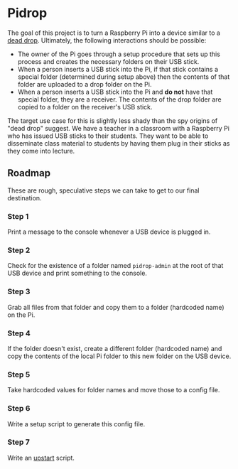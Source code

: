 # Pidrop

The goal of this project is to turn a Raspberry Pi into a device similar to a [dead drop](http://en.wikipedia.org/wiki/Dead_drop). Ultimately, the following interactions should be possible:

- The owner of the Pi goes through a setup procedure that sets up this process and creates the necessary folders on their USB stick.
- When a person inserts a USB stick into the Pi, if that stick contains a special folder (determined during setup above) then the contents of that folder are uploaded to a drop folder on the Pi.
- When a person inserts a USB stick into the Pi and **do not** have that special folder, they are a receiver. The contents of the drop folder are copied to a folder on the receiver's USB stick.

The target use case for this is slightly less shady than the spy origins of "dead drop" suggest. We have a teacher in a classroom with a Raspberry Pi who has issued USB sticks to their students. They want to be able to disseminate class material to students by having them plug in their sticks as they come into lecture.

## Roadmap

These are rough, speculative steps we can take to get to our final destination.

### Step 1

Print a message to the console whenever a USB device is plugged in.

### Step 2

Check for the existence of a folder named `pidrop-admin` at the root of that USB device and print something to the console.

### Step 3

Grab all files from that folder and copy them to a folder (hardcoded name) on the Pi.

### Step 4

If the folder doesn't exist, create a different folder (hardcoded name) and copy the contents of the local Pi folder to this new folder on the USB device.

### Step 5

Take hardcoded values for folder names and move those to a config file.

### Step 6

Write a setup script to generate this config file.

### Step 7

Write an [upstart](http://upstart.ubuntu.com/) script.
